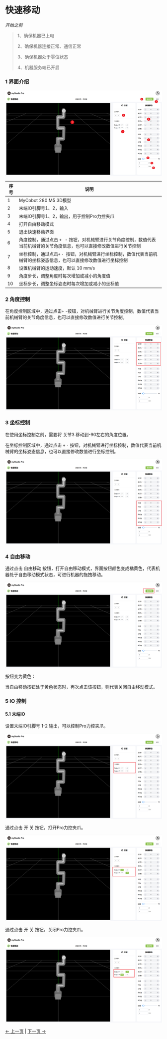 # 快速移动

*开始之前*

> 1、确保机器已上电
> 
> 2、确保机器连接正常、通信正常
> 
> 3、确保机器处于零位状态
> 
> 4、机器服务端已开启

### 1 界面介绍

<img src="../../../../resources/3-FunctionsAndApplications/5.myBlockly/quickmove/introduce.png" />

| 序号 | **说明**                                                     |
| ---- | ------------------------------------------------------------ |
| 1    | MyCobot 280  M5 3D模型                                       |
| 2    | 末端IO引脚号1、2，输入                                       |
| 3    | 末端IO引脚号1、2，输出，用于控制Pro力控夹爪                  |
| 4    | 打开自由移动模式                                             |
| 5    | 退出快速移动界面                                             |
| 6    | 角度控制，通过点击 `+` ` `- 按钮，对机械臂进行关节角度控制，数值代表当前机械臂的关节角度信息，也可以直接修改数值进行关节控制 |
| 7    | 坐标控制，通过点击` + ` `- `按钮，对机械臂进行坐标控制，数值代表当前机械臂的坐标姿态信息，也可以直接修改数值进行坐标控制 |
| 8    | 设置机械臂的运动速度，默认 10 mm/s                           |
| 9    | 角度步长，调整角度时每次增加或减小的角度值                   |
| 10   | 坐标步长，调整坐标姿态时每次增加或减小的坐标值               |

### 2 角度控制
在角度控制区域中，通过点击`+` `-`按钮，对机械臂进行关节角度控制，数值代表当前机械臂的关节角度信息，也可以直接修改数值进行关节控制。

<img src="../../../../resources/3-FunctionsAndApplications/5.myBlockly/quickmove/angle.png" />

### 3 坐标控制
在使用坐标控制之前，需要将 关节3 移动到-90左右的角度位置。

在坐标控制区域中，通过点击 `+` `-` 按钮，对机械臂进行坐标控制，数值代表当前机械臂的坐标姿态信息，也可以直接修改数值进行坐标控制。

<img src="../../../../resources/3-FunctionsAndApplications/5.myBlockly/quickmove/coords.png" />

### 4 自由移动

通过点击 自由移动 按钮，打开自由移动模式，界面按钮颜色变成橘黄色，代表机器处于自由移动模式状态，可进行机器的拖拽移动。

<img src="../../../../resources/3-FunctionsAndApplications/5.myBlockly/quickmove/freemove.png" />

按钮变为黄色：

当自由移动按钮处于黄色状态时，再次点击该按钮，则代表关闭自由移动模式。

### 5 IO 控制

#### 5.1 末端IO

设置末端IO引脚号 1-2 输出，可以控制Pro力控夹爪。

<img src="../../../../resources/3-FunctionsAndApplications/5.myBlockly/quickmove/end-io1.png" />

通过点击 开 关 按钮，打开Pro力控夹爪。

<img src="../../../../resources/3-FunctionsAndApplications/5.myBlockly/quickmove/end-io2.png" />

通过点击 开 关 按钮，关闭Pro力控夹爪。

<img src="../../../../resources/3-FunctionsAndApplications/5.myBlockly/quickmove/end-io3.png" />

[← 上一页](../5.1.5-blockly/5.1.5.10-gripperUse.md) | [下一页 →](../5.1.7-firmware/5.1.7.1-firmware_main.md)